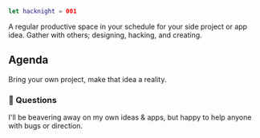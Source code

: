 ```swift

let hacknight = 001

```

A regular productive space in your schedule for your side project or app idea. Gather with others; designing, hacking, and creating.

## Agenda 

Bring your own project, make that idea a reality.

### 🙋 Questions

I'll be beavering away on my own ideas & apps, but happy to help anyone with bugs or direction.